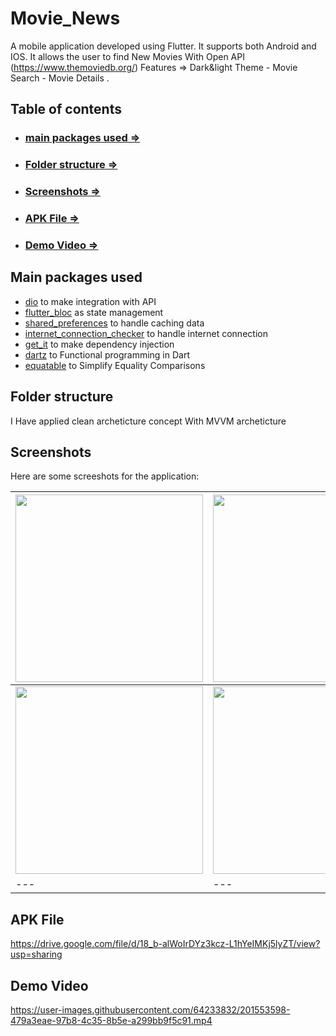 # Movie_News
A mobile application developed using Flutter. It supports both Android and IOS.
 It allows the user to find New Movies With Open API (https://www.themoviedb.org/) 
 Features => Dark&light Theme - Movie Search - Movie Details .


## Table of contents
- ### [main packages used =>](#main-packages-used)
- ### [Folder structure =>](#folder-structure)
- ### [Screenshots =>](#screenshots)
- ### [APK File =>](#APK-File)
- ### [Demo Video =>](#Demo-Video)

## Main packages used

- [dio](https://pub.dev/packages/dio) to make integration with API
- [flutter_bloc](https://pub.dev/packages/flutter_bloc) as state management
- [shared_preferences](https://pub.dev/packages/shared_preferences) to handle caching data
- [internet_connection_checker](https://pub.dev/packages/internet_connection_checker) to handle internet connection 
- [get_it](https://pub.dev/packages/get_it) to make dependency injection
- [dartz](https://pub.dev/packages/dartz) to Functional programming in Dart
- [equatable](https://pub.dev/packages/equatable) to Simplify Equality Comparisons

## Folder structure
I Have applied clean archeticture concept With MVVM archeticture


## Screenshots

Here are some screeshots for the application:

<img src="https://user-images.githubusercontent.com/64233832/201532666-52d388ae-0ae7-4914-bad7-37b98dfb6dd2.jpeg" width="300">|<img src="https://user-images.githubusercontent.com/64233832/201532658-87e54d8c-c8fa-41ec-9d21-0f3740073bf6.jpeg" width="300">|<img src="https://user-images.githubusercontent.com/64233832/201533181-915d2307-111c-4111-a8ea-d1ae517fb19a.jpeg" width="300">|
--- |---|---
<img src="https://user-images.githubusercontent.com/64233832/201533241-efc50a66-d642-4686-b246-256d3c9d39dc.jpeg" width="300">|<img src="https://user-images.githubusercontent.com/64233832/201533269-ed4bcd17-af22-430b-b611-be79cb83978a.jpeg" width="300">|<img src="https://user-images.githubusercontent.com/64233832/201533278-49a8e1c9-9180-4243-96de-309d8fcb532c.jpeg" width="300">|
--- |---|---



## APK File
https://drive.google.com/file/d/18_b-alWoIrDYz3kcz-L1hYeIMKj5lyZT/view?usp=sharing

## Demo Video

https://user-images.githubusercontent.com/64233832/201553598-479a3eae-97b8-4c35-8b5e-a299bb9f5c91.mp4

